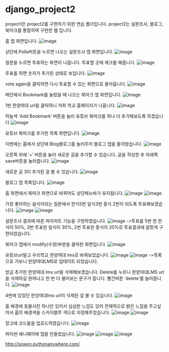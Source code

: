 # django_project2 <main>
project1은 project2를 구현하기 위한 연습 폴더입니다. 
project2는 설문조사, 블로그, 북마크를 통합하여 구현한 웹 입니다.

홈 앱 화면입니다.
![image](https://github.com/sowon61/django_project/assets/115778827/d7c7ab74-bfeb-47ca-94c2-dc2c7b470cad)

상단에 Polls버튼을 누르면 나오는 설문조사 앱 화면입니다.
![image](https://github.com/sowon61/django_project/assets/115778827/bcad7c0c-d447-4735-8872-c1fed4c48bd4)

질문을 누르면 투표하는 화면이 나옵니다. 투표할 곳에 체크를 해줍니다.
![image](https://github.com/sowon61/django_project/assets/115778827/b64d4e0e-5358-41e3-a0ac-c39603fd07c7)

투표를 하면 숫자가 추가된 상태로 보입니다.
![image](https://github.com/sowon61/django_project/assets/115778827/ed1f28db-347d-42ca-a76d-0d95a843770c)

vote again을 클릭하면 다시 투표할 수 있는 화면으로 돌아옵니다.
![image](https://github.com/sowon61/django_project/assets/115778827/2fffd1a0-f55e-4dc5-aa18-4135a5aa0818)

메인에서 Bookmark를 눌렀을 때 나오는 북마크 앱 화면입니다.
![image](https://github.com/sowon61/django_project/assets/115778827/cac75ac8-64b5-423e-883e-862f4883c999)

1번 한양여대 url을 클릭하니 저희 학교 홈페이지가 나옵니다. 
![image](https://github.com/sowon61/django_project/assets/115778827/606a5afb-207c-413c-8a98-8a6418cd3748)

하늘색 ‘Add Bookmark’ 버튼을 눌러 유튜브 북마크를 하나 더 추가해보도록 하겠습니다
![image](https://github.com/sowon61/django_project/assets/115778827/b74d4049-64d3-43fe-83fc-f6db595c9eb7)

유튜브 북마크를 추가한 목록 화면입니다.
![image](https://github.com/sowon61/django_project/assets/115778827/41b9dfd1-605f-48f5-9c49-bd698bdad148)

이번에는 홈에서 상단에 Blog블로그를 눌러주어 블로그 앱을 들어왔습니다. 
![image](https://github.com/sowon61/django_project/assets/115778827/f6521a0f-1e4e-4ed1-8346-e3ff44d8c518)

오른쪽 위에 ‘+’ 버튼을 눌러 새로운 글을 추가할 수 있습니다. 글을 작성한 후 아래쪽 save버튼을 눌러줍니다. 
![image](https://github.com/sowon61/django_project/assets/115778827/645bf2fc-24f7-4534-b7b1-a53e305306b9)

새로운 글 3이 추가된 걸 볼 수 있습니다. 
![image](https://github.com/sowon61/django_project/assets/115778827/aa877714-25d8-4d7e-83cd-ed52411a3d76)

블로그 앱 목록입니다.
![image](https://github.com/sowon61/django_project/assets/115778827/ec23da8a-290e-43d5-97d8-b0257bafa7b4)

홈 화면에서 북마크 화면으로 바뀌어도 상단메뉴바가 유지됩니다. 
![image](https://github.com/sowon61/django_project/assets/115778827/4f574632-ab68-4ed3-9bb0-fd49a8457270)
![image](https://github.com/sowon61/django_project/assets/115778827/2c12ead2-9d82-4c31-b69c-d59b0dd3ecaa)

가장 좋아하는 음식이라는 질문에서 한식5번 일식3번 중식 2번이 되도록 투표해보겠습니다.
![image](https://github.com/sowon61/django_project/assets/115778827/0b0dd8e4-6775-46f7-a5bc-18947d6103bc)
![image](https://github.com/sowon61/django_project/assets/115778827/c105c1e9-c626-45b4-ae61-0fd04ae23900)

설문조사 결과에 따른 파이차트 기능을 구현하였습니다.
![image](https://github.com/sowon61/django_project/assets/115778827/1bdb730f-df41-43b5-9bc9-2b7c69c2ecdf) ->투표를 5번 한 한식이 50%, 3번 투표한 일식이 30%, 2번 투표한 중식이 20%로 투표결과에 알맞게 구현되었습니다. 

북마크 앱에서 modify(수정)부분을 클릭한 화면입니다.
![image](https://github.com/sowon61/django_project/assets/115778827/8b6c19f6-a552-4f70-9a67-5ded82dfd50d)

유튜브url말고 우리학교 한양여대 lms로 바꿔보았습니다.
![image](https://github.com/sowon61/django_project/assets/115778827/1ba6d46e-9ca0-442a-bd88-9319b63255fc)
![image](https://github.com/sowon61/django_project/assets/115778827/a2bf1fca-c275-4113-8f5f-b6491d321295)   ->목록으로 가보니 한양여대LMS로 업데이트 되었습니다.

방금 추가한 한양여대 lms url을 삭제해보겠습니다. Delete를 누르니 한양여대LMS url을 삭제하길 원하냐고 한 번 더 물어보는 문구가 뜹니다. 빨간버튼 ‘delete’를 눌러줍니다. 
![image](https://github.com/sowon61/django_project/assets/115778827/83f2be0c-708a-47b2-85f8-c470305fb584)

4번에 있었던 한양여대lms url이 삭제된 걸 볼 수 있습니다.
![image](https://github.com/sowon61/django_project/assets/115778827/68c86218-55e4-4ec7-91f9-919db45dafdf)

홈 배경에 동물사진 하나만 있어서 심심한 느낌도 있어 전체적으로 밝은 느낌을 주고싶어서 홈의 배경색을 스카이블루 색으로 지정해주었습니다. 
![image](https://github.com/sowon61/django_project/assets/115778827/2165c048-aebc-48f4-8533-30d3b1b64831)
![image](https://github.com/sowon61/django_project/assets/115778827/87be19c9-49cd-4d81-833c-668a8b63b3f4)

장고에 코드들을 업로드하였습니다.
![image](https://github.com/sowon61/django_project/assets/115778827/75d94f7f-aa90-4b42-9095-56c2f9039134)

파이썬 애니웨어에 앱을 만들었습니다. 
![image](https://github.com/sowon61/django_project/assets/115778827/115c716f-4cc0-4c08-b073-8cf93d013024)
![image](https://github.com/sowon61/django_project/assets/115778827/b2f46bd3-b878-4842-ad5d-d06a388d6246)
![image](https://github.com/sowon61/django_project/assets/115778827/7bc771a9-e969-4616-98f1-8546fd605751)

http://sowon.pythonanywhere.com/
